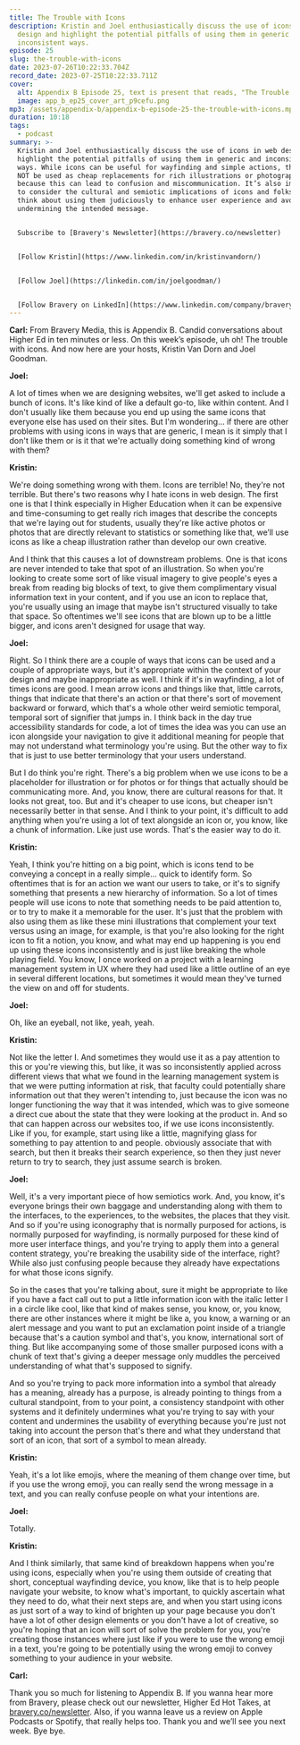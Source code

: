 ```yaml
---
title: The Trouble with Icons
description: Kristin and Joel enthusiastically discuss the use of icons in web
  design and highlight the potential pitfalls of using them in generic and
  inconsistent ways.
episode: 25
slug: the-trouble-with-icons
date: 2023-07-26T10:22:33.704Z
record_date: 2023-07-25T10:22:33.711Z
cover:
  alt: Appendix B Episode 25, text is present that reads, "The Trouble With Icons"
  image: app_b_ep25_cover_art_p9cefu.png
mp3: /assets/appendix-b/appendix-b-episode-25-the-trouble-with-icons.mp3
duration: 10:18
tags:
  - podcast
summary: >-
  Kristin and Joel enthusiastically discuss the use of icons in web design and
  highlight the potential pitfalls of using them in generic and inconsistent
  ways. While icons can be useful for wayfinding and simple actions, they should
  NOT be used as cheap replacements for rich illustrations or photographs,
  because this can lead to confusion and miscommunication. It’s also important
  to consider the cultural and semiotic implications of icons and folks should
  think about using them judiciously to enhance user experience and avoid
  undermining the intended message.


  Subscribe to [Bravery's Newsletter](https://bravery.co/newsletter)


  [Follow Kristin](https://www.linkedin.com/in/kristinvandorn/)


  [Follow Joel](https://linkedin.com/in/joelgoodman/)


  [Follow Bravery on LinkedIn](https://www.linkedin.com/company/bravery-media/)
---
```

**Carl:** From Bravery Media, this is Appendix B. Candid conversations about Higher Ed in ten minutes or less. On this week’s episode, uh oh! The trouble with icons. And now here are your hosts, Kristin Van Dorn and Joel Goodman.

**Joel:**

A lot of times when we are designing websites, we'll get asked to include a bunch of icons. It's like kind of like a default go-to, like within content. And I don't usually like them because you end up using the same icons that everyone else has used on their sites. But I'm wondering... if there are other problems with using icons in ways that are generic, I mean is it simply that I don't like them or is it that we're actually doing something kind of wrong with them?

**Kristin:**

We're doing something wrong with them. Icons are terrible! No, they're not terrible. But there's two reasons why I hate icons in web design. The first one is that I think especially in Higher Education when it can be expensive and time-consuming to get really rich images that describe the concepts that we're laying out for students, usually they're like active photos or photos that are directly relevant to statistics or something like that, we’ll use icons as like a cheap illustration rather than develop our own creative. 

And I think that this causes a lot of downstream problems. One is that icons are never intended to take that spot of an illustration. So when you're looking to create some sort of like visual imagery to give people's eyes a break from reading big blocks of text, to give them complimentary visual information text in your content, and if you use an icon to replace that, you're usually using an image that maybe isn't structured visually to take that space. So oftentimes we'll see icons that are blown up to be a little bigger, and icons aren't designed for usage that way.

**Joel:**

Right. So I think there are a couple of ways that icons can be used and a couple of appropriate ways, but it's appropriate within the context of your design and maybe inappropriate as well. I think if it's in wayfinding, a lot of times icons are good. I mean arrow icons and things like that, little carrots, things that indicate that there's an action or that there's sort of movement backward or forward, which that's a whole other weird semiotic temporal, temporal sort of signifier that jumps in. I think back in the day true accessibility standards for code, a lot of times the idea was you can use an icon alongside your navigation to give it additional meaning for people that may not understand what terminology you're using. But the other way to fix that is just to use better terminology that your users understand. 

But I do think you're right. There's a big problem when we use icons to be a placeholder for illustration or for photos or for things that actually should be communicating more. And, you know, there are cultural reasons for that. It looks not great, too. But and it's cheaper to use icons, but cheaper isn't necessarily better in that sense. And I think to your point, it's difficult to add anything when you're using a lot of text alongside an icon or, you know, like a chunk of information. Like just use words. That's the easier way to do it.

**Kristin:**

Yeah, I think you're hitting on a big point, which is icons tend to be conveying a concept in a really simple... quick to identify form. So oftentimes that is for an action we want our users to take, or it's to signify something that presents a new hierarchy of information. So a lot of times people will use icons to note that something needs to be paid attention to, or to try to make it a memorable for the user. It's just that the problem with also using them as like these mini illustrations that complement your text versus using an image, for example, is that you're also looking for the right icon to fit a notion, you know, and what may end up happening is you end up using these icons inconsistently and is just like breaking the whole playing field. You know, I once worked on a project with a learning management system in UX where they had used like a little outline of an eye in several different locations, but sometimes it would mean they've turned the view on and off for students.

**Joel:**

Oh, like an eyeball, not like, yeah, yeah.

**Kristin:**

Not like the letter I. And sometimes they would use it as a pay attention to this or you're viewing this, but like, it was so inconsistently applied across different views that what we found in the learning management system is that we were putting information at risk, that faculty could potentially share information out that they weren't intending to, just because the icon was no longer functioning the way that it was intended, which was to give someone a direct cue about the state that they were looking at the product in. And so that can happen across our websites too, if we use icons inconsistently. Like if you, for example, start using like a little, magnifying glass for something to pay attention to and people. obviously associate that with search, but then it breaks their search experience, so then they just never return to try to search, they just assume search is broken.

**Joel:**

Well, it's a very important piece of how semiotics work. And, you know, it's everyone brings their own baggage and understanding along with them to the interfaces, to the experiences, to the websites, the places that they visit. And so if you're using iconography that is normally purposed for actions, is normally purposed for wayfinding, is normally purposed for these kind of more user interface things, and you're trying to apply them into a general content strategy, you're breaking the usability side of the interface, right? While also just confusing people because they already have expectations for what those icons signify. 

So in the cases that you're talking about, sure it might be appropriate to like if you have a fact call out to put a little information icon with the italic letter I in a circle like cool, like that kind of makes sense, you know, or, you know, there are other instances where it might be like a, you know, a warning or an alert message and you want to put an exclamation point inside of a triangle because that's a caution symbol and that's, you know, international sort of thing. But like accompanying some of those smaller purposed icons with a chunk of text that's giving a deeper message only muddles the perceived understanding of what that's supposed to signify. 

And so you're trying to pack more information into a symbol that already has a meaning, already has a purpose, is already pointing to things from a cultural standpoint, from to your point, a consistency standpoint with other systems and it definitely undermines what you're trying to say with your content and undermines the usability of everything because you're just not taking into account the person that's there and what they understand that sort of an icon, that sort of a symbol to mean already.

**Kristin:**

Yeah, it's a lot like emojis, where the meaning of them change over time, but if you use the wrong emoji, you can really send the wrong message in a text, and you can really confuse people on what your intentions are.

**Joel:**

Totally.

**Kristin:**

And I think similarly, that same kind of breakdown happens when you're using icons, especially when you're using them outside of creating that short, conceptual wayfinding device, you know, like that is to help people navigate your website, to know what's important, to quickly ascertain what they need to do, what their next steps are, and when you start using icons as just sort of a way to kind of brighten up your page because you don't have a lot of other design elements or you don't have a lot of creative, so you're hoping that an icon will sort of solve the problem for you, you're creating those instances where just like if you were to use the wrong emoji in a text, you're going to be potentially using the wrong emoji to convey something to your audience in your website.

**Carl:**

Thank you so much for listening to Appendix B. If you wanna hear more from Bravery, please check out our newsletter, Higher Ed Hot Takes, at [bravery.co/newsletter](https://bravery.co/newsletter). Also, if you wanna leave us a review on Apple Podcasts or Spotify, that really helps too. Thank you and we’ll see you next week. Bye bye.